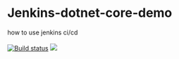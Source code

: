 # Jenkins-dotnet-core-demo
how to use jenkins ci/cd
<br/>
<br/>
[![Build status](https://chenzuo.visualstudio.com/uTest_One/_apis/build/status/uTest_One-.NET%20Desktop-CI)](https://chenzuo.visualstudio.com/uTest_One/_build/latest?definitionId=-1)
<img src="https://jenkins.jiehai-tech.com/job/Jenkins-dotnet-core-demo/badge/icon">

